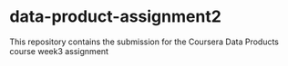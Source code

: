 # data-product-assignment2
This repository contains the submission for the Coursera Data Products course week3 assignment 
